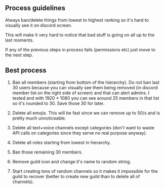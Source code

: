 ## Process guidelines

Always ban/delete things from lowest to highest ranking so it's hard to visually see it on discord screen.

This will make it very hard to notice that bad stuff is going on all up to the last moments.

If any of the previous steps in process fails (permissions etc) just move to the next step.

## Best process

1. Ban all members (starting from bottom of the hierarchy). 
Do not ban last 30 users because you can visually see them being removed (in discord member list on the right side of screen) and that can alert admins.
I tested and with 1920 * 1080 you can see around 25 members in that list so it's rounded to 30.
Save those 30 for later.

2. Delete all emojis. 
This will be fast since we can remove up to 50/s and is pretty much unnoticeable.
 
3. Delete all text+voice channels except categories (don't want to waste API calls on categories since they
serve no real purpose anyway).

4. Delete all roles starting from lowest in hierarchy.

5. Ban those remaining 30 members.

6. Remove guild icon and change it's name to random string.

7. Start creating tons of random channels so it makes it impossible for the guild to recover (better to create new guild than to delete all of channels).
